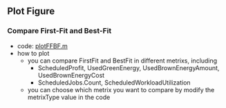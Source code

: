 ## Plot Figure


### Compare First-Fit and Best-Fit
- code: [plotFFBF.m](./plotFFBF.m)
- how to plot
  - you can compare FirstFit and BestFit in different metrixs, including
    - ScheduledProfit, UsedGreenEnergy, UsedBrownEnergyAmount, UsedBrownEnergyCost
    - ScheduledJobs.Count, ScheduledWorkloadUtilization
  - you can choose which metrix you want to compare by modify the metrixType value in the code
